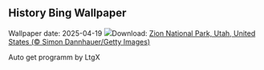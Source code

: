 ## History Bing Wallpaper
Wallpaper date: 2025-04-19
![](https://www.bing.com/th?id=OHR.ZionValley_EN-GB5278363127_UHD.jpg&w=1000)Download: [Zion National Park, Utah, United States (© Simon Dannhauer/Getty Images)](https://www.bing.com/th?id=OHR.ZionValley_EN-GB5278363127_UHD.jpg)

Auto get programm by LtgX
